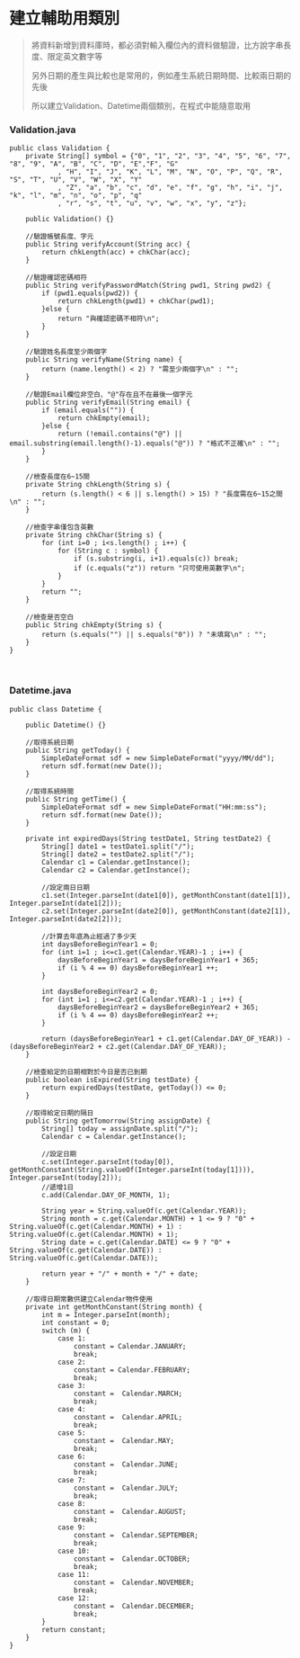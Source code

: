 # 建立輔助用類別
>將資料新增到資料庫時，都必須對輸入欄位內的資料做驗證，比方說字串長度、限定英文數字等
>
>另外日期的產生與比較也是常用的，例如產生系統日期時間、比較兩日期的先後
>
>所以建立Validation、Datetime兩個類別，在程式中能隨意取用

### Validation.java
    public class Validation {
        private String[] symbol = {"0", "1", "2", "3", "4", "5", "6", "7", "8", "9", "A", "B", "C", "D", "E","F", "G"
                , "H", "I", "J", "K", "L", "M", "N", "O", "P", "Q", "R", "S", "T", "U", "V", "W", "X", "Y"
                , "Z", "a", "b", "c", "d", "e", "f", "g", "h", "i", "j", "k", "l", "m", "n", "o", "p", "q"
                , "r", "s", "t", "u", "v", "w", "x", "y", "z"};

        public Validation() {}

        //驗證帳號長度、字元
        public String verifyAccount(String acc) {
            return chkLength(acc) + chkChar(acc);
        }

        //驗證確認密碼相符
        public String verifyPasswordMatch(String pwd1, String pwd2) {
            if (pwd1.equals(pwd2)) {
                return chkLength(pwd1) + chkChar(pwd1);
            }else {
                return "與確認密碼不相符\n";
            }
        }

        //驗證姓名長度至少兩個字
        public String verifyName(String name) {
            return (name.length() < 2) ? "需至少兩個字\n" : "";
        }

        //驗證Email欄位非空白、"@"存在且不在最後一個字元
        public String verifyEmail(String email) {
            if (email.equals("")) {
                return chkEmpty(email);
            }else {
                return (!email.contains("@") || email.substring(email.length()-1).equals("@")) ? "格式不正確\n" : "";
            }
        }

        //檢查長度在6~15間
        private String chkLength(String s) {
            return (s.length() < 6 || s.length() > 15) ? "長度需在6~15之間\n" : "";
        }

        //檢查字串僅包含英數
        private String chkChar(String s) {
            for (int i=0 ; i<s.length() ; i++) {
                for (String c : symbol) {
                    if (s.substring(i, i+1).equals(c)) break;
                    if (c.equals("z")) return "只可使用英數字\n";
                }
            }
            return "";
        }

        //檢查是否空白
        public String chkEmpty(String s) {
            return (s.equals("") || s.equals("0")) ? "未填寫\n" : "";
        }
    }

<br>

### Datetime.java
    public class Datetime {

        public Datetime() {}

        //取得系統日期
        public String getToday() {
            SimpleDateFormat sdf = new SimpleDateFormat("yyyy/MM/dd");
            return sdf.format(new Date());
        }

        //取得系統時間
        public String getTime() {
            SimpleDateFormat sdf = new SimpleDateFormat("HH:mm:ss");
            return sdf.format(new Date());
        }

        private int expiredDays(String testDate1, String testDate2) {
            String[] date1 = testDate1.split("/");
            String[] date2 = testDate2.split("/");
            Calendar c1 = Calendar.getInstance();
            Calendar c2 = Calendar.getInstance();

            //設定兩日日期
            c1.set(Integer.parseInt(date1[0]), getMonthConstant(date1[1]), Integer.parseInt(date1[2]));
            c2.set(Integer.parseInt(date2[0]), getMonthConstant(date2[1]), Integer.parseInt(date2[2]));

            //計算去年底為止經過了多少天
            int daysBeforeBeginYear1 = 0;
            for (int i=1 ; i<=c1.get(Calendar.YEAR)-1 ; i++) {
                daysBeforeBeginYear1 = daysBeforeBeginYear1 + 365;
                if (i % 4 == 0) daysBeforeBeginYear1 ++;
            }

            int daysBeforeBeginYear2 = 0;
            for (int i=1 ; i<=c2.get(Calendar.YEAR)-1 ; i++) {
                daysBeforeBeginYear2 = daysBeforeBeginYear2 + 365;
                if (i % 4 == 0) daysBeforeBeginYear2 ++;
            }

            return (daysBeforeBeginYear1 + c1.get(Calendar.DAY_OF_YEAR)) - (daysBeforeBeginYear2 + c2.get(Calendar.DAY_OF_YEAR));
        }

        //檢查給定的日期相對於今日是否已到期
        public boolean isExpired(String testDate) {
            return expiredDays(testDate, getToday()) <= 0;
        }

        //取得給定日期的隔日
        public String getTomorrow(String assignDate) {
            String[] today = assignDate.split("/");
            Calendar c = Calendar.getInstance();

            //設定日期
            c.set(Integer.parseInt(today[0]), getMonthConstant(String.valueOf(Integer.parseInt(today[1]))), Integer.parseInt(today[2]));
            //遞增1日
            c.add(Calendar.DAY_OF_MONTH, 1);

            String year = String.valueOf(c.get(Calendar.YEAR));
            String month = c.get(Calendar.MONTH) + 1 <= 9 ? "0" + String.valueOf(c.get(Calendar.MONTH) + 1) : String.valueOf(c.get(Calendar.MONTH) + 1);
            String date = c.get(Calendar.DATE) <= 9 ? "0" + String.valueOf(c.get(Calendar.DATE)) : String.valueOf(c.get(Calendar.DATE));

            return year + "/" + month + "/" + date;
        }

        //取得日期常數供建立Calendar物件使用
        private int getMonthConstant(String month) {
            int m = Integer.parseInt(month);
            int constant = 0;
            switch (m) {
                case 1:
                    constant = Calendar.JANUARY;
                    break;
                case 2:
                    constant = Calendar.FEBRUARY;
                    break;
                case 3:
                    constant =  Calendar.MARCH;
                    break;
                case 4:
                    constant =  Calendar.APRIL;
                    break;
                case 5:
                    constant =  Calendar.MAY;
                    break;
                case 6:
                    constant =  Calendar.JUNE;
                    break;
                case 7:
                    constant =  Calendar.JULY;
                    break;
                case 8:
                    constant =  Calendar.AUGUST;
                    break;
                case 9:
                    constant =  Calendar.SEPTEMBER;
                    break;
                case 10:
                    constant =  Calendar.OCTOBER;
                    break;
                case 11:
                    constant =  Calendar.NOVEMBER;
                    break;
                case 12:
                    constant =  Calendar.DECEMBER;
                    break;
            }
            return constant;
        }
    }
